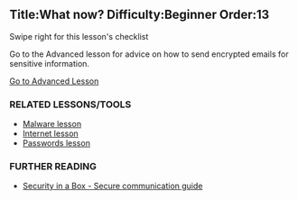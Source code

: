Title:What now?
Difficulty:Beginner
Order:13
---
<p>Swipe right for this lesson's checklist</p><p>Go to the Advanced lesson for advice on how to send encrypted emails for sensitive information.</p><a href="umbrella://lesson/email/1" class="button yellow">Go to Advanced Lesson</a><h3>RELATED LESSONS/TOOLS</h3><p><ul><li><a href="umbrella://lesson/protecting-files">Malware lesson</a></li><li><a href="umbrella://lesson/the-internet">Internet lesson</a></li><li><a href="umbrella://lesson/passwords">Passwords lesson</a></li></ul></p><h3>FURTHER READING</h3><p><ul><li><a href="https://securityinabox.org/en/guide/secure-communication">Security in a Box - Secure communication guide</a></li></ul></p>